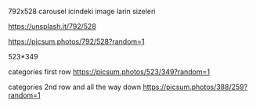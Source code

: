 792x528 carousel icindeki image larin sizeleri 

https://unsplash.it/792/528

https://picsum.photos/792/528?random=1

523*349

categories first row 
https://picsum.photos/523/349?random=1


categories 2nd row and all the way down 
https://picsum.photos/388/259?random=1